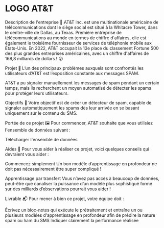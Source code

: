 # LOGO AT&T
Description de l'entreprise 📇
AT&T Inc. est une multinationale américaine de télécommunications dont le siège social est situé à la Whitacre Tower, dans le centre-ville de Dallas, au Texas. Première entreprise de télécommunications au monde en termes de chiffre d'affaires, elle est également le troisième fournisseur de services de téléphonie mobile aux États-Unis. En 2022, AT&T occupait la 13e place du classement Fortune 500 des plus grandes entreprises américaines, avec un chiffre d'affaires de 168,8 milliards de dollars ! 😮

Projet 🚧
L’un des principaux problèmes auxquels sont confrontés les utilisateurs d’AT&T est l’exposition constante aux messages SPAM.

AT&T a pu signaler manuellement les messages de spam pendant un certain temps, mais ils recherchent un moyen automatisé de détecter les spams pour protéger leurs utilisateurs.

Objectifs 🎯
Votre objectif est de créer un détecteur de spam, capable de signaler automatiquement les spams dès leur arrivée en se basant uniquement sur le contenu du SMS.

Portée de ce projet 🖼️
Pour commencer, AT&T souhaite que vous utilisiez l'ensemble de données suivant :

Télécharger l'ensemble de données

Aides 🦮
Pour vous aider à réaliser ce projet, voici quelques conseils qui devraient vous aider :

Commencez simplement
Un bon modèle d’apprentissage en profondeur ne doit pas nécessairement être super compliqué !

Apprentissage par transfert
Vous n’avez pas accès à beaucoup de données, peut-être que canaliser la puissance d’un modèle plus sophistiqué formé sur des milliards d’observations pourrait vous aider !

Livrable 📬
Pour mener à bien ce projet, votre équipe doit :

Écrivez un bloc-notes qui exécute le prétraitement et entraîne un ou plusieurs modèles d'apprentissage en profondeur afin de prédire la nature spam ou ham du SMS
Indiquer clairement la performance réalisée
